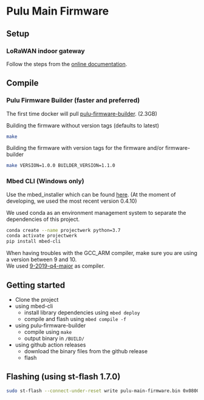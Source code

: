 # Pulu Main Firmware

## Setup

### LoRaWAN indoor gateway

Follow the steps from the [online documentation](https://www.thethingsindustries.com/docs/gateways/thethingsindoorgateway/).

## Compile

### Pulu Firmware Builder (faster and preferred)

The first time docker will pull [pulu-firmware-builder](https://github.com/vives-projectwerk-2021/pulu-firmware-builder/pkgs/container/pulu-firmware-builder). (2.3GB)

Building the firmware without version tags (defaults to latest)

```bash
make
```

Building the firmware with version tags for the firmware and/or firmware-builder

```bash
make VERSION=1.0.0 BUILDER_VERSION=1.1.0
```

### Mbed CLI (Windows only)

Use the mbed_installer which can be found [here](https://github.com/ARMmbed/mbed-cli-windows-installer/releases). (At the moment of developing, we used the most recent version 0.4.10)

We used conda as an environment management system to separate the dependencies of this project.

```bash
conda create --name projectwerk python=3.7
conda activate projectwerk
pip install mbed-cli
```

When having troubles with the GCC_ARM compiler, make sure you are using a version between 9 and 10.  
We used [9-2019-q4-major](https://developer.arm.com/tools-and-software/open-source-software/developer-tools/gnu-toolchain/gnu-rm/downloads/9-2019-q4-major) as compiler.

## Getting started

- Clone the project
- using mbed-cli
  - install library dependencies using `mbed deploy`
  - compile and flash using `mbed compile -f`
- using pulu-firmware-builder
  - compile using `make`
  - output binary in `/BUILD/`
- using github action releases
  - download the binary files from the github release
  - flash

## Flashing (using st-flash 1.7.0)
```bash
sudo st-flash --connect-under-reset write pulu-main-firmware.bin 0x08000000
```

